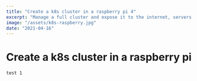 ```yaml
---
title: "Create a k8s cluster in a raspberry pi 4"
excerpt: "Manage a full cluster and expose it to the internet, servers no longer needed."
image: "/assets/k8s-raspberry.jpg"
date: "2021-04-16"
---
```


# Create a k8s cluster in a raspberry pi

`test 1`
